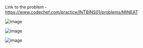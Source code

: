 Link to the problem - https://www.codechef.com/practice/INTBINS01/problems/MINEAT


![image](https://github.com/Haleshot/Competitive-Programming/assets/57552973/a193827c-00e4-4002-869c-2297bbd113e4)


![image](https://github.com/Haleshot/Competitive-Programming/assets/57552973/dfad4e08-b21a-46e2-8fcf-c567d755c8a8)


![image](https://github.com/Haleshot/Competitive-Programming/assets/57552973/04ae4acf-0e2f-4b5b-8692-c6bd25861b8c)
